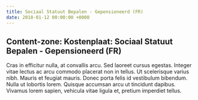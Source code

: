 ```yaml
---
title: Sociaal Statuut Bepalen - Gepensioneerd (FR)
date: 2018-01-12 00:00:00 +0000
---
```

## Content-zone: Kostenplaat: Sociaal Statuut Bepalen - Gepensioneerd (FR)

Cras in efficitur nulla, at convallis arcu. Sed laoreet cursus egestas. Integer vitae lectus ac arcu commodo placerat non in tellus. Ut scelerisque varius nibh. Mauris et feugiat mauris. Donec porta felis id vestibulum bibendum. Nulla ut lobortis lorem. Quisque accumsan arcu ut tincidunt dapibus. Vivamus lorem sapien, vehicula vitae ligula et, pretium imperdiet tellus.